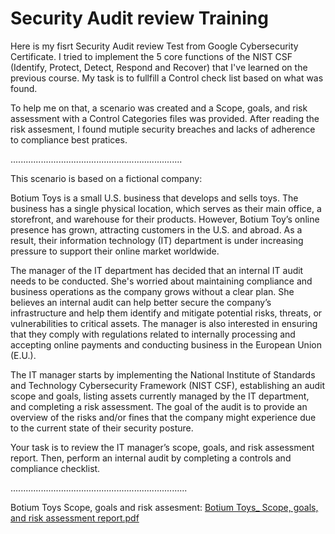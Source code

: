# Security Audit review Training

Here is my fisrt Security Audit review  Test from Google Cybersecurity Certificate.
I tried to implement the 5 core functions of the NIST CSF (Identify, Protect, Detect, Respond and Recover) that I've learned on the previous course.
My task is to fullfill a Control check list based on what was found.

To help me on that, a scenario was created and a Scope, goals, and risk assessment with a Control Categories files was provided.
After reading the risk assesment, I found mutiple security breaches and lacks of adherence to compliance best pratices.

....................................................................

This scenario is based on a fictional company:

Botium Toys is a small U.S. business that develops and sells toys. The business has a single physical location, which serves as their main office, a storefront, and warehouse for their products. However, Botium Toy’s online presence has grown, attracting customers in the U.S. and abroad. As a result, their information technology (IT) department is under increasing pressure to support their online market worldwide. 

The manager of the IT department has decided that an internal IT audit needs to be conducted. She's worried about maintaining compliance and business operations as the company grows without a clear plan. She believes an internal audit can help better secure the company’s infrastructure and help them identify and mitigate potential risks, threats, or vulnerabilities to critical assets. The manager is also interested in ensuring that they comply with regulations related to internally processing and accepting online payments and conducting business in the European Union (E.U.).   

The IT manager starts by implementing the National Institute of Standards and Technology Cybersecurity Framework (NIST CSF), establishing an audit scope and goals, listing assets currently managed by the IT department, and completing a risk assessment. The goal of the audit is to provide an overview of the risks and/or fines that the company might experience due to the current state of their security posture.

Your task is to review the IT manager’s scope, goals, and risk assessment report. Then, perform an internal audit by completing a controls and compliance checklist.

......................................................................

Botium Toys Scope, goals and risk assesment: 
[Botium Toys_ Scope, goals, and risk assessment report.pdf](https://github.com/Mostefa-M/SecurityAuditTraining/files/14814427/Botium.Toys_.Scope.goals.and.risk.assessment.report.pdf)

















